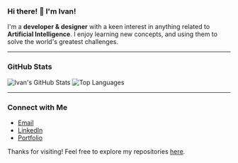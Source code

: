 ### Hi there! 👋 I'm Ivan!

I'm a **developer & designer** with a keen interest in anything related to **Artificial Intelligence**. I enjoy learning new concepts, and using them to solve the world's greatest challenges.

---

### GitHub Stats
![Ivan's GitHub Stats](https://github-readme-stats.vercel.app/api?username=ivansojivarghese&show_icons=true&theme=radical)
![Top Languages](https://github-readme-stats.vercel.app/api/top-langs/?username=ivansojivarghese&layout=compact&theme=radical)

---

### Connect with Me
-  [Email](mailto:ivansojivarghese@gmail.com)
-  [LinkedIn](https://www.linkedin.com/in/ivansojivarghese/)
-  [Portfolio](https://ivansojivarghese.github.io/)

Thanks for visiting! Feel free to explore my repositories [here](https://github.com/ivansojivarghese?tab=repositories). 
